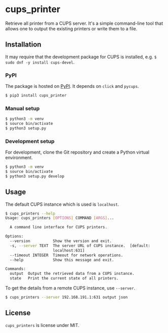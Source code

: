 # cups_printer

Retrieve all printer from a CUPS server. It's a simple command-line tool that
allows one to output the existing printers or write them to a file.

## Installation

It may require that the development package for CUPS is installed, e.g. 
`$ sudo dnf -y install cups-devel`.

### PyPI

The package is hosted on [PyPI](https://pypi.org/project/cups_printers/).
It depends on `click` and `pycups`.

```bash
$ pip3 install cups_printer
```

### Manual setup

```bash
$ python3 -m venv 
$ source bin/activate
$ python3 setup.py
```

### Development setup

For development, clone the Git repository and create a Python virtual 
environment.

```bash
$ python3 -m venv 
$ source bin/activate
$ python3 setup.py develop
```

## Usage

The default CUPS instance which is used is `localhost`.

```bash
$ cups_printers --help
Usage: cups_printers [OPTIONS] COMMAND [ARGS]...

  A command line interface for CUPS printers.

Options:
  --version          Show the version and exit.
  -s, --server TEXT  The server URL of CUPS instance.  [default:
                     localhost:631]
  --timeout INTEGER  Timeout for network operations.
  --help             Show this message and exit.

Commands:
  output  Output the retrieved data from a CUPS instance.
  state   Print the current state of all printers.
```

To get the details from a remote CUPS instance, use `--server`.

```bash
$ cups_printers --server 192.168.191.1:631 output json
```

## License

`cups_printers` ìs license under MIT.